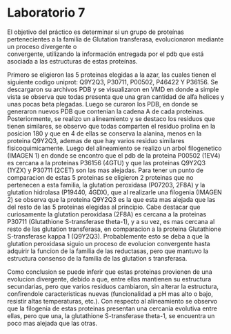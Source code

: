 # Laboratorio 7

El	 objetivo	 del	 práctico	 es	 determinar	 si	 un	 grupo	 de	 proteínas	 pertenecientes	 a	 la	
familia	 de	 Glutation transferasa,	 evolucionaron	 mediante	 un	 proceso	 divergente	 o	
convergente,	 utilizando	la	información	 entregada	 por	 el	 pdb	 que	 está asociada	 a	las	
estructuras de	estas	proteínas.	

Primero se eligieron las 5 proteinas elegidas a la azar, las cuales tienen el siguiente codigo uniprot: Q9Y2Q3, P30711, P00502, P46422 Y P36156. Se descargaron su archivos PDB y se visualizaron en VMD en donde a simple vista se observa que todas presenta que una gran cantidad de alfa helices y unas pocas beta plegadas. Luego se curaron los PDB, en donde se generaron nuevos PDB que contenian la cadena A de cada proteinas. Posteriormente, se realizo un alineamiento y se destaco los residuos que tienen similares, se observo que todas comparten el residuo prolina en la posicion 180 y que en 4 de ellas se conserva la alanina, menos en la proteina Q9Y2Q3, ademas de que hay varios residuo similares fisicoquimicamente. Luego del alineamiento se realizo un arbol filogenetico (IMAGEN 1) en donde se encontro que el pdb de la proteina P00502 (1EV4) es cercana a la proteinas P36156 (4GTU) y que las proteinas Q9Y2Q3 (1YZX) y P30711 (2CET) son las mas alejadas. Para tener un punto de comparacion de estas 5 proteinas se eligieron 2 proteinas que no pertenecen a esta familia, la glutation peroxidasa (P07203, 2F8A) y la glutation hidrolasa (P19440, 4GDX), que al realizarle una filogenia (IMAGEN 2) se observa que la proteina Q9Y2Q3 es la que esta mas alejada que las del resto de las 5 proteinas elegidas al principio. Cabe destacar que curiosamente la glutation peroxidasa (2F8A) es cercana a la proteinas P30711 (Glutathione S-transferase theta-1), y a su vez, es mas cercana al resto de las glutation transferasa, en comparacion a la proteina Glutathione S-transferase kappa 1 (Q9Y2Q3). Probablemente esto se deba a que la glutation peroxidasa siguio un proceso de evolucion convergente hasta adquirir la funcion de la familia de las reductasas, pero que mantuvo la estructura consenso de la familia de las glutation s transferasa. 

Como conclusion se puede inferir que estas proteinas provienen de una evolucion divergente, debido a que, entre ellas mantienen su estructura secundarias, pero que varios residuos cambiaron, sin alterar la estructura, confirendole caracteristicas nuevas (funcionalidad a pH mas alto o bajo, resistir altas temperaturas, etc.). Con respecto al alineamiento se observo que la filogenia de estas proteinas presentan una cercania evolutiva entre ellas, pero que una, la glutathione S-transferase theta-1, se encuentra un poco mas alejada que las otras.
